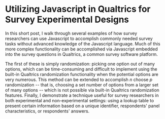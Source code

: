 # Utilizing Javascript in Qualtrics for Survey Experimental Designs

In this short post, I walk through several examples of how survey researchers can use Javascript to accomplish commonly needed survey tasks without advanced knowledge of the Javascript language. Much of this more complex functionality can be accomplished via Javascript embedded into the survey questions in Qualtrics, a common survey software platform.

The first of these is simply randomization: picking one option out of many options, which can be time-consuming and difficult to implement using the built-in Qualtrics randomization functionality when the potential options are very numerous. This method can be extended to accomplish *n* choose *p* randomization -- that is, choosing a set number of options from a larger set of many options -- which is not possible via built-in Qualtrics randomization features. Finally, I demonstrate a technique useful for survey researchers in both experimental and non-experimental settings: using a lookup table to present certain information based on a unique identifier, respondents' panel characteristics, or respondents' answers.
